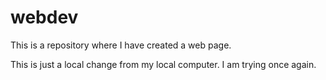 # webdev
This is a repository where I have created a web page.


This is just a local change from my local computer.
I am trying once again.